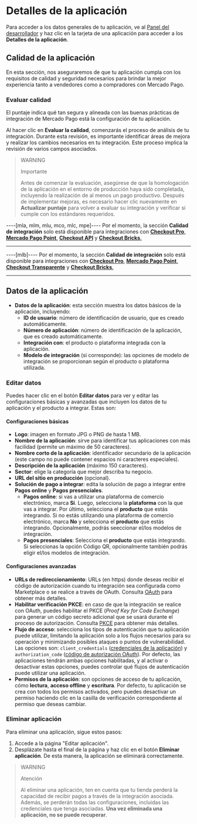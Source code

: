 # Detalles de la aplicación

Para acceder a los datos generales de tu aplicación, ve al [Panel del desarrollador](/developers/panel/app) y haz clic en la tarjeta de una aplicación para acceder a los **Detalles de la aplicación**.

## Calidad de la aplicación

En esta sección, nos aseguraremos de que tu aplicación cumpla con los requisitos de calidad y seguridad necesarios para brindar la mejor experiencia tanto a vendedores como a compradores con Mercado Pago.

### Evaluar calidad

El puntaje indica qué tan segura y alineada con las buenas prácticas de integración de Mercado Pago está la configuración de tu aplicación.

Al hacer clic en **Evaluar la calidad**, comenzarás el proceso de análisis de tu integración. Durante esta revisión, es importante identificar áreas de mejora y realizar los cambios necesarios en tu integración. Este proceso implica la revisión de varios campos asociados.

> WARNING
>
> Importante
>
> Antes de comenzar la evaluación, asegúrese de que la homologación de la aplicación en el entorno de producción haya sido completada, incluyendo la realización de al menos un pago productivo. Después de implementar mejoras, es necesario hacer clic nuevamente en **Actualizar puntaje** para volver a evaluar su integración y verificar si cumple con los estándares requeridos.

----[mla, mlm, mlu, mco, mlc, mpe]----
Por el momento, la sección **Calidad de integración** solo está disponible para integraciones con [**Checkout Pro**,](/developers/es/docs/checkout-pro/landing) [**Mercado Pago Point**,](/developers/es/docs/mp-point/landing) [**Checkout API**](/developers/es/docs/checkout-api/landing) y [**Checkout Bricks**.](/developers/es/docs/checkout-bricks/landing)

------------
----[mlb]----
Por el momento, la sección **Calidad de integración** solo está disponible para integraciones con [**Checkout Pro**,](/developers/es/docs/checkout-pro/landing) [**Mercado Pago Point**,](/developers/es/docs/mp-point/landing) [**Checkout Transparente**](/developers/es/docs/checkout-api/landing) y [**Checkout Bricks**.](/developers/es/docs/checkout-bricks/landing)

------------

## Datos de la aplicación

* **Datos de la aplicación**: esta sección muestra los datos básicos de la aplicación, incluyendo:
  - **ID de usuario**: número de identificación de usuario, que es creado automáticamente.
  - **Número de aplicación**: número de identificación de la aplicación, que es creado automáticamente.
  - **Integración con**: el producto o plataforma integrada con la aplicación.
  - **Modelo de integración** (si corresponde): las opciones de modelo de integración se proporcionan según el producto o plataforma utilizada.

### Editar datos

Puedes hacer clic en el botón **Editar datos** para ver y editar las configuraciones básicas y avanzadas que incluyen los datos de tu aplicación y el producto a integrar. Estas son:

#### Configuraciones básicas

* **Logo**: imagen en formato JPG o PNG de hasta 1 MB.
* **Nombre de la aplicación**: sirve para identificar tus aplicaciones con más facilidad (permite un máximo de 50 caracteres).
* **Nombre corto de la aplicación**: identificador secundario de la aplicación (este campo no puede contener espacios ni caracteres especiales).
* **Descripción de la aplicación** (máximo 150 caracteres).
* **Sector**: elige la categoría que mejor describa tu negocio.
* **URL del sitio en producción** (opcional).
* **Solución de pago a integrar**: edita la solución de pago a integrar entre **Pagos online** y **Pagos presenciales**.
  - **Pagos online**: si vas a utilizar una plataforma de comercio electrónico, marca **Sí**. Luego, selecciona la **plataforma** con la que vas a integrar. Por último, selecciona el **producto** que estás integrando. Si no estás utilizando una plataforma de comercio electrónico, marca **No** y selecciona el **producto** que estás integrando. Opcionalmente, podrás seeccionar el/los modelos de integración.
  - **Pagos presenciales**: Selecciona el **producto** que estás integrando. Si seleccionas la opción Código QR, opcionalmente también podrás eligir el/los modelos de integración.

#### Configuraciones avanzadas

* **URLs de redireccionamiento**: URLs (en https) donde deseas recibir el código de autorización cuando tu integración sea configurada como Marketplace o se realice a través de OAuth. Consulta [OAuth](/developers/es/docs/security/oauth/introduction) para obtener más detalles.
* **Habilitar verificación PKCE**: en caso de que la integración se realice con OAuth, puedes habilitar el PKCE (_Proof Key for Code Exchange_) para generar un código secreto adicional que se usará durante el proceso de autorización. Consulta [PKCE](/developers/pt/guides/additional-content/security/oauth/pkce) para obtener más detalles. 
* **Flujo de acceso**: selecciona los tipos de autenticación que tu aplicación puede utilizar, limitando la aplicación solo a los flujos necesarios para su operación y minimizando posibles ataques o puntos de vulnerabilidad. Las opciones son: `client_credentials` ([credenciales de la aplicación](/developers/es/guides/additional-content/your-integrations/credentials)) y `authorization_code` ([código de autorización OAuth](/developers/es/docs/security/oauth/introduction)). Por defecto, las aplicaciones tendrán ambas opciones habilitadas, y al activar o desactivar estas opciones, puedes controlar qué flujos de autenticación puede utilizar una aplicación.
* **Permisos de la aplicación**: son opciones de acceso de tu aplicación, cómo **lectura**, **acceso offline** y **escritura**. Por defecto, tu aplicación se crea con todos los permisos activados, pero puedes desactivar un permiso haciendo clic en la casilla de verificación correspondiente al permiso que deseas cambiar.

### Eliminar aplicación

Para eliminar una aplicación, sigue estos pasos:

1. Accede a la página "Editar aplicación".
2. Desplázate hasta el final de la página y haz clic en el botón **Eliminar aplicación**.
De esta manera, la aplicación se eliminará correctamente.

> WARNING
>
> Atención
>
> Al eliminar una aplicación, ten en cuenta que tu tienda perderá la capacidad de recibir pagos a través de la integración asociada. Además, se perderán todas las configuraciones, incluidas las credenciales que tenga asociadas. **Una vez eliminada una aplicación, no se puede recuperar**.